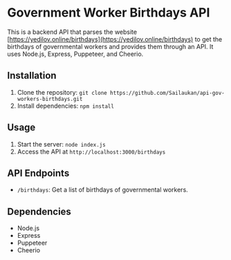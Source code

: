 # Government Worker Birthdays API

This is a backend API that parses the website [https://yedilov.online/birthdays](https://yedilov.online/birthdays) to get the birthdays of governmental workers and provides them through an API. It uses Node.js, Express, Puppeteer, and Cheerio.

## Installation

1. Clone the repository: `git clone https://github.com/Sailaukan/api-gov-workers-birthdays.git`
2. Install dependencies: `npm install`

## Usage

1. Start the server: `node index.js`
2. Access the API at `http://localhost:3000/birthdays`

## API Endpoints

- `/birthdays`: Get a list of birthdays of governmental workers.

## Dependencies

- Node.js
- Express
- Puppeteer
- Cheerio
